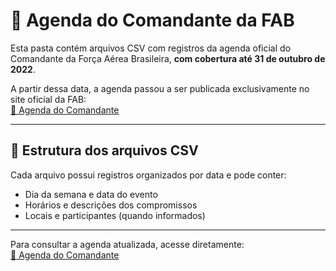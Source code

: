 # 📁 Agenda do Comandante da FAB

Esta pasta contém arquivos CSV com registros da agenda oficial do Comandante da Força Aérea Brasileira, **com cobertura até 31 de outubro de 2022**.

A partir dessa data, a agenda passou a ser publicada exclusivamente no site oficial da FAB:  
[🔗 Agenda do Comandante](https://eagendas.cgu.gov.br/?filtro_orgao=1015&filtro_cargo=COMANDANTE+DA+AERON%C3%81UTICA&filtro_servidor=14672#divcalendar)


---

## 📄 Estrutura dos arquivos CSV

Cada arquivo possui registros organizados por data e pode conter:

- Dia da semana e data do evento  
- Horários e descrições dos compromissos  
- Locais e participantes (quando informados)

---

Para consultar a agenda atualizada, acesse diretamente:  
[🔗 Agenda do Comandante](https://eagendas.cgu.gov.br/?filtro_orgao=1015&filtro_cargo=COMANDANTE+DA+AERON%C3%81UTICA&filtro_servidor=14672#divcalendar)


